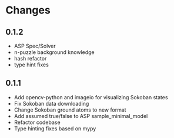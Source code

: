 # Changes

## 0.1.2
* ASP Spec/Solver
* n-puzzle background knowledge
* hash refactor
* type hint fixes

## 0.1.1
* Add opencv-python and imageio for visualizing Sokoban states
* Fix Sokoban data downloading
* Change Sokoban ground atoms to new format
* Add assumed true/false to ASP sample_minimal_model
* Refactor codebase
* Type hinting fixes based on mypy